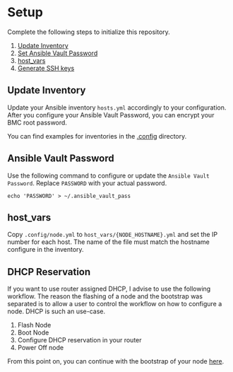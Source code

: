 # Setup

Complete the following steps to initialize this repository.

<!-- no toc -->
1. [Update Inventory](#update-inventory)
2. [Set Ansible Vault Password](#ansible-vault-password)
3. [host_vars](#host_vars)
4. [Generate SSH keys](./docs/SSH.md)

## Update Inventory

Update your Ansible inventory `hosts.yml` accordingly to your configuration.
After you configure your Ansible Vault Password, you can encrypt your BMC root password.

You can find examples for inventories in the [.config](./.config) directory.

## Ansible Vault Password

Use the following command to configure or update the `Ansible Vault Password`.
Replace `PASSWORD` with your actual password.

```shell
echo 'PASSWORD' > ~/.ansible_vault_pass
```

## host_vars

Copy `.config/node.yml` to `host_vars/{NODE_HOSTNAME}.yml` and set the IP number for each host.
The name of the file must match the hostname configure in the inventory.

## DHCP Reservation

If you want to use router assigned DHCP, I advise to use the following workflow.
The reason the flashing of a node and the bootstrap was separated is to allow a user
to control the workflow on how to configure a node. DHCP is such an use-case.

1. Flash Node
2. Boot Node
3. Configure DHCP reservation in your router
4. Power Off node

From this point on, you can continue with the bootstrap of your node [here](./PROVISION.md#bootstrap-server).
